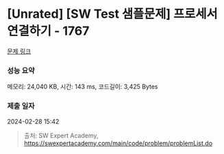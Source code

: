 # [Unrated] [SW Test 샘플문제] 프로세서 연결하기 - 1767 

[문제 링크](https://swexpertacademy.com/main/code/problem/problemDetail.do?contestProbId=AV4suNtaXFEDFAUf) 

### 성능 요약

메모리: 24,040 KB, 시간: 143 ms, 코드길이: 3,425 Bytes

### 제출 일자

2024-02-28 15:42



> 출처: SW Expert Academy, https://swexpertacademy.com/main/code/problem/problemList.do